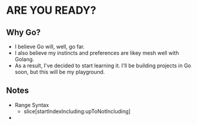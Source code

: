 # ARE YOU READY?

## Why Go?
* I believe Go will, well, go far. 
* I also believe my instincts and preferences are likey mesh well with Golang.
* As a result, I've decided to start learning it. I'll be building projects in Go soon, but this will be my playground.

## Notes

* Range Syntax
  * slice[startIndexIncluding:upToNotIncluding]
* 